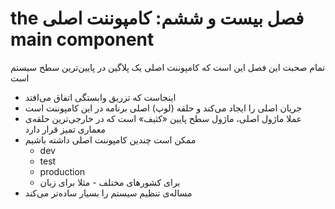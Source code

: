 # ‫فصل بیست و ششم: کامپوننت اصلی the main component

تمام صحبت این فصل این است که کامپوننت اصلی یک پلاگین در پایین‌ترین سطح سیستم است

- اینجاست که تزریق وابستگی اتفاق می‌افتد
- جریان اصلی را ایجاد می‌کند و حلقه (لوپ) اصلی برنامه در این کامپوننت است
- عملا ماژول اصلی، ماژول سطح پایین «کثیف» است که در خارجی‌ترین حلقه‌ی معماری تمیز قرار دارد
- ممکن است چندین کامپوننت اصلی داشته باشیم
    - dev
    - test
    - production
    - برای کشورهای مختلف - مثلا برای زبان
- مساله‌ی تنظیم سیستم را بسیار ساده‌تر می‌کند